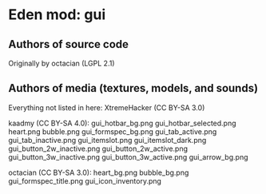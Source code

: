 Eden mod: gui
================

Authors of source code
----------------------
Originally by octacian (LGPL 2.1)

Authors of media (textures, models, and sounds)
-----------------------------------------------
Everything not listed in here:
XtremeHacker (CC BY-SA 3.0)

kaadmy (CC BY-SA 4.0):
	gui_hotbar_bg.png
	gui_hotbar_selected.png
	heart.png
	bubble.png
	gui_formspec_bg.png
	gui_tab_active.png
	gui_tab_inactive.png
	gui_itemslot.png
	gui_itemslot_dark.png
	gui_button_2w_inactive.png
	gui_button_2w_active.png
	gui_button_3w_inactive.png
	gui_button_3w_active.png
	gui_arrow_bg.png

octacian (CC BY-SA 3.0):
	heart_bg.png
	bubble_bg.png
	gui_formspec_title.png
	gui_icon_inventory.png
